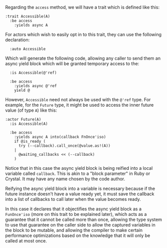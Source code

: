 Regarding the `access` method, we will have a trait which is defined like this:

```savi
:trait Accessible(A)
  :be access
    :yields async A
```

For actors which wish to easily opt in to this trait, they can use the following declaration:

```savi
  :auto Accessible
```

Which will generate the following code, allowing any caller to send them an async yield block which will be granted temporary access to the:

```savi
  :is Accessible(@'ref)

  :be access
    :yields async @'ref
    yield @
```

However, `Accessible` need not always be used with the `@'ref` type. For example, for the `Future` type, it might be used to access the inner future value (of type `A`) like this:

```savi
:actor Future(A)
  :is Accessible(A)

  :be access
    :yields async A into(callback FnOnce'iso)
    if @is_ready (
      try (--callback).call_once(@value.as!(A))
    |
      @waiting_callbacks << (--callback)
    )
```

Notice that in this case the async yield block is being reified into a local variable called `callback`. This is akin to a "block parameter" in Ruby or Crystal. It may have any name chosen by the code author.

Reifying the async yield block into a variable is necessary because if the future instance doesn't have a value ready yet, it must save the callback into a list of callbacks to call later when the value becomes ready.

In this case it declares that it objectifies the async yield block as a `FunOnce'iso` (more on this trait to be explained later), which acts as a guarantee that it cannot be called more than once, allowing the type system to use that guarantee on the caller side to allow the captured variables in the block to be mutable, and allowing the compiler to make certain performance optimizations based on the knowledge that it will only be called at most once.
